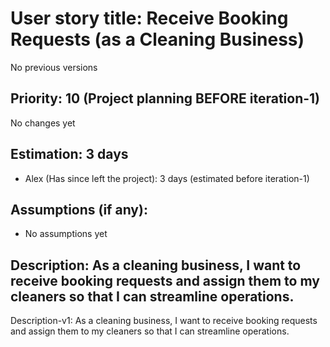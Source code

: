 # User story title: Receive Booking Requests (as a Cleaning Business)
No previous versions

## Priority: 10 (Project planning BEFORE iteration-1)
No changes yet

## Estimation: 3 days
* Alex (Has since left the project): 3 days (estimated before iteration-1)

## Assumptions (if any):
* No assumptions yet

## Description: As a cleaning business, I want to receive booking requests and assign them to my cleaners so that I can streamline operations.
Description-v1: As a cleaning business, I want to receive booking requests and assign them to my cleaners so that I can streamline operations.